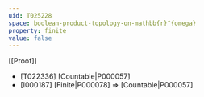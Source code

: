 ```yaml
---
uid: T025228
space: boolean-product-topology-on-mathbb{r}^{omega}
property: finite
value: false
---
```

[[Proof]]

* [T022336] [Countable|P000057]
* [I000187] [Finite|P000078] => [Countable|P000057]

